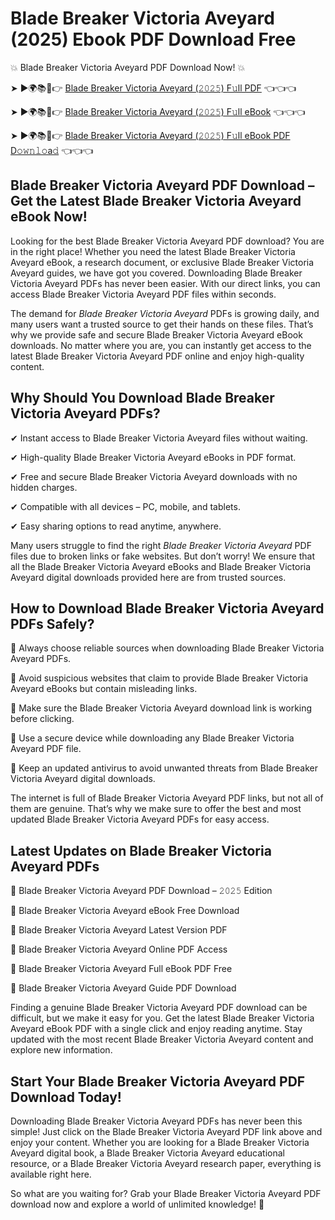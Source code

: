 # Blade Breaker Victoria Aveyard (2025) Ebook PDF Download Free

💥 Blade Breaker Victoria Aveyard PDF Download Now! 💥

➤ ►🌍📚📱👉 [Blade Breaker Victoria Aveyard (𝟸𝟶𝟸𝟻) F𝚞ll PDF](https://getpdf.xyz/blade-breaker-victoria-aveyard) 👈👈👈


➤ ►🌍📚📱👉 [Blade Breaker Victoria Aveyard (𝟸𝟶𝟸𝟻) F𝚞ll eBook](https://getpdf.xyz/blade-breaker-victoria-aveyard) 👈👈👈


➤ ►🌍📚📱👉 [Blade Breaker Victoria Aveyard (𝟸𝟶𝟸𝟻) F𝚞ll eBook PDF D𝚘𝚠𝚗𝚕𝚘a𝚍](https://getpdf.xyz/blade-breaker-victoria-aveyard) 👈👈👈


## Blade Breaker Victoria Aveyard PDF Download – Get the Latest Blade Breaker Victoria Aveyard eBook Now!

Looking for the best Blade Breaker Victoria Aveyard PDF download? You are in the right place! Whether you need the latest Blade Breaker Victoria Aveyard eBook, a research document, or exclusive Blade Breaker Victoria Aveyard guides, we have got you covered. Downloading Blade Breaker Victoria Aveyard PDFs has never been easier. With our direct links, you can access Blade Breaker Victoria Aveyard PDF files within seconds.

The demand for *Blade Breaker Victoria Aveyard* PDFs is growing daily, and many users want a trusted source to get their hands on these files. That’s why we provide safe and secure Blade Breaker Victoria Aveyard eBook downloads. No matter where you are, you can instantly get access to the latest Blade Breaker Victoria Aveyard PDF online and enjoy high-quality content.

## Why Should You Download Blade Breaker Victoria Aveyard PDFs?

✔ Instant access to Blade Breaker Victoria Aveyard files without waiting.

✔ High-quality Blade Breaker Victoria Aveyard eBooks in PDF format.

✔ Free and secure Blade Breaker Victoria Aveyard downloads with no hidden charges.

✔ Compatible with all devices – PC, mobile, and tablets.

✔ Easy sharing options to read anytime, anywhere.

Many users struggle to find the right *Blade Breaker Victoria Aveyard* PDF files due to broken links or fake websites. But don’t worry! We ensure that all the Blade Breaker Victoria Aveyard eBooks and Blade Breaker Victoria Aveyard digital downloads provided here are from trusted sources.

## How to Download Blade Breaker Victoria Aveyard PDFs Safely?

📌 Always choose reliable sources when downloading Blade Breaker Victoria Aveyard PDFs.

📌 Avoid suspicious websites that claim to provide Blade Breaker Victoria Aveyard eBooks but contain misleading links.

📌 Make sure the Blade Breaker Victoria Aveyard download link is working before clicking.

📌 Use a secure device while downloading any Blade Breaker Victoria Aveyard PDF file.

📌 Keep an updated antivirus to avoid unwanted threats from Blade Breaker Victoria Aveyard digital downloads.

The internet is full of Blade Breaker Victoria Aveyard PDF links, but not all of them are genuine. That’s why we make sure to offer the best and most updated Blade Breaker Victoria Aveyard PDFs for easy access.

## Latest Updates on Blade Breaker Victoria Aveyard PDFs

🔹 Blade Breaker Victoria Aveyard PDF Download – 𝟸𝟶𝟸𝟻 Edition

🔹 Blade Breaker Victoria Aveyard eBook Free Download

🔹 Blade Breaker Victoria Aveyard Latest Version PDF

🔹 Blade Breaker Victoria Aveyard Online PDF Access

🔹 Blade Breaker Victoria Aveyard Full eBook PDF Free

🔹 Blade Breaker Victoria Aveyard Guide PDF Download

Finding a genuine Blade Breaker Victoria Aveyard PDF download can be difficult, but we make it easy for you. Get the latest Blade Breaker Victoria Aveyard eBook PDF with a single click and enjoy reading anytime. Stay updated with the most recent Blade Breaker Victoria Aveyard content and explore new information.

## Start Your Blade Breaker Victoria Aveyard PDF Download Today!

Downloading Blade Breaker Victoria Aveyard PDFs has never been this simple! Just click on the Blade Breaker Victoria Aveyard PDF link above and enjoy your content. Whether you are looking for a Blade Breaker Victoria Aveyard digital book, a Blade Breaker Victoria Aveyard educational resource, or a Blade Breaker Victoria Aveyard research paper, everything is available right here.

So what are you waiting for? Grab your Blade Breaker Victoria Aveyard PDF download now and explore a world of unlimited knowledge! 🚀